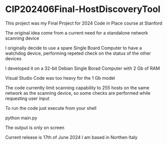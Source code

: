 # CIP202406Final-HostDiscoveryTool

This project was my Final Project for 2024 Code in Place course at Stanford 

The original idea come from a current need for a standalone network scanning
device

I originally decide to use a spare Single Board Computer to have a watchdog
device, performing repeted check on the status of the other devices

I developed it on a 32-bit Debian Single Borad Computer with 2 Gb of RAM

Visual Studio Code was too heavy for the 1 Gb model

The code currently limit scanning capability to 255 hosts on the same network
as the scanning device, so some checks are performed while requesting user input

To run the code just execute from your shell

python main.py

The output is only on screen

Current release is 17th of June 2024
I am based in Northen Italy
